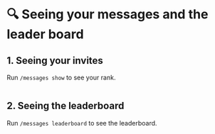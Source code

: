 # 🔍 Seeing your messages and the leader board

## 1. Seeing your invites

Run `/messages show` to see your rank.

<figure><img src="https://media.discordapp.net/attachments/1034419695794794562/1072095314468687922/image.png" alt=""><figcaption></figcaption></figure>

## 2. Seeing the leaderboard

Run `/messages leaderboard` to see the leaderboard.
